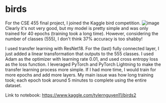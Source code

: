 # birds

For the CSE 455 final project, I joined the Kaggle bird competition.
![image](https://github.com/tylernguyen11/birds/assets/68497574/c1cd07be-9909-40eb-8246-a3a600cd0681)
Clearly it's not very good, but my model is pretty simple and was only trained for 40 epochs (training took a long time). However, considering the number of classes (555), I don't think 37% accuracy is too shabby!

I used transfer learning with ResNet18. For the (last) fully connected layer, I just added a linear transformation that outputs to the 555 classes. I used Adam as the optimizer with learning rate 0.01, and used cross entropy loss as the loss function. I leveraged PyTorch and PyTorch Lightning to make the transfer learning process more simple. If I had more time, I would train for more epochs and add more layers. My main issue was how long training took; each epoch took around 5 minutes to complete using the entire dataset.

Link to notebook:
https://www.kaggle.com/tylernguyen11/birds2
